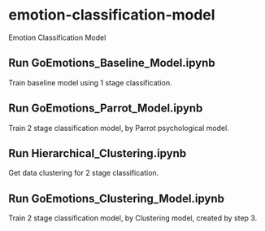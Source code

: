 # emotion-classification-model 
Emotion Classification Model

## Run GoEmotions_Baseline_Model.ipynb

Train baseline model using 1 stage classification.

## Run GoEmotions_Parrot_Model.ipynb

Train 2 stage classification model, by Parrot psychological model.

## Run Hierarchical_Clustering.ipynb

Get data clustering for 2 stage classification.

## Run GoEmotions_Clustering_Model.ipynb

Train 2 stage classification model, by Clustering model, created by step 3.
